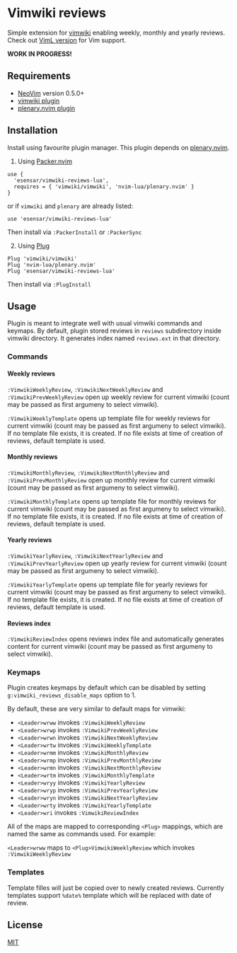 # Vimwiki reviews

Simple extension for [vimwiki](https://github.com/vimwiki/vimwiki) enabling weekly, monthly and yearly reviews.
Check out [VimL version](https://github.com/esensar/vimwiki-reviews) for Vim support.

**WORK IN PROGRESS!**

## Requirements

 - [NeoVim](https://neovim.io) version 0.5.0+
 - [vimwiki plugin](https://github.com/vimwiki/vimwiki)
 - [plenary.nvim plugin](https://github.com/nvim-lua/plenary.nvim)

## Installation

Install using favourite plugin manager. This plugin depends on [plenary.nvim](https://github.com/nvim-lua/plenary.nvim).

1. Using [Packer.nvim](https://github.com/wbthomason/packer.nvim)

```
use {
  'esensar/vimwiki-reviews-lua',
  requires = { 'vimwiki/vimwiki', 'nvim-lua/plenary.nvim' }
}
```

or if `vimwiki` and `plenary` are already listed:
```
use 'esensar/vimwiki-reviews-lua'
```

Then install via `:PackerInstall` or `:PackerSync`

2. Using [Plug](https://github.com/junegunn/vim-plug)

```
Plug 'vimwiki/vimwiki'
Plug 'nvim-lua/plenary.nvim'
Plug 'esensar/vimwiki-reviews-lua'
```
Then install via `:PlugInstall`

## Usage

Plugin is meant to integrate well with usual vimwiki commands and keymaps.
By default, plugin stored reviews in `reviews` subdirectory inside vimwiki
directory. It generates index named `reviews.ext` in that directory.

### Commands

#### Weekly reviews

`:VimwikiWeeklyReview`, `:VimwikiNextWeeklyReview` and `:VimwikiPrevWeeklyReview` open up weekly review for current vimwiki (count may be passed as first argumeny to select vimwiki).

`:VimwikiWeeklyTemplate` opens up template file for weekly reviews for current vimwiki (count may be passed as first argumeny to select vimwiki). If no template file exists, it is created. If no file exists at time of creation of reviews, default template is used.

#### Monthly reviews

`:VimwikiMonthlyReview`, `:VimwikiNextMonthlyReview` and `:VimwikiPrevMonthlyReview` open up monthly review for current vimwiki (count may be passed as first argumeny to select vimwiki).

`:VimwikiMonthlyTemplate` opens up template file for monthly reviews for current vimwiki (count may be passed as first argumeny to select vimwiki). If no template file exists, it is created. If no file exists at time of creation of reviews, default template is used.

#### Yearly reviews

`:VimwikiYearlyReview`, `:VimwikiNextYearlyReview` and `:VimwikiPrevYearlyReview` open up yearly review for current vimwiki (count may be passed as first argumeny to select vimwiki).

`:VimwikiYearlyTemplate` opens up template file for yearly reviews for current vimwiki (count may be passed as first argumeny to select vimwiki). If no template file exists, it is created. If no file exists at time of creation of reviews, default template is used.

#### Reviews index

`:VimwikiReviewIndex` opens reviews index file and automatically generates content for current vimwiki (count may be passed as first argumeny to select vimwiki).

### Keymaps

Plugin creates keymaps by default which can be disabled by setting `g:vimwiki_reviews_disable_maps` option to 1.

By default, these are very similar to default maps for vimwiki:

- `<Leader>wrww` invokes `:VimwikiWeeklyReview`
- `<Leader>wrwp` invokes `:VimwikiPrevWeeklyReview`
- `<Leader>wrwn` invokes `:VimwikiNextWeeklyReview`
- `<Leader>wrtw` invokes `:VimwikiWeeklyTemplate`
- `<Leader>wrmm` invokes `:VimwikiMonthlyReview`
- `<Leader>wrmp` invokes `:VimwikiPrevMonthlyReview`
- `<Leader>wrmn` invokes `:VimwikiNextMonthlyReview`
- `<Leader>wrtm` invokes `:VimwikiMonthlyTemplate`
- `<Leader>wryy` invokes `:VimwikiYearlyReview`
- `<Leader>wryp` invokes `:VimwikiPrevYearlyReview`
- `<Leader>wryn` invokes `:VimwikiNextYearlyReview`
- `<Leader>wrty` invokes `:VimwikiYearlyTemplate`
- `<Leader>wri` invokes `:VimwikiReviewIndex`

All of the maps are mapped to corresponding `<Plug>` mappings, which are named the same as commands used. For example:

`<Leader>wrww` maps to `<Plug>VimwikiWeeklyReview` which invokes `:VimwikiWeeklyReview`

### Templates

Template filles will just be copied over to newly created reviews. Currently templates support `%date%` template which will be replaced with date of review.

## License

[MIT](LICENSE)
